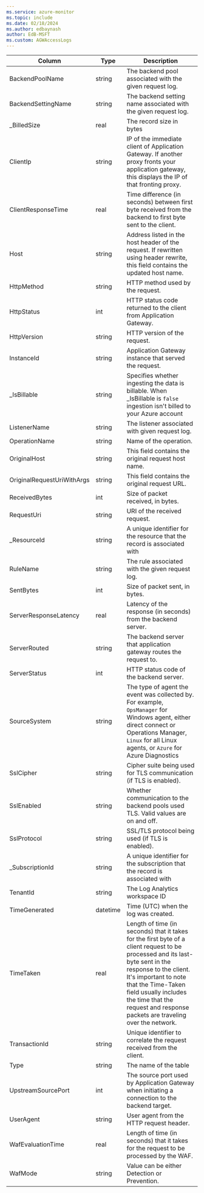 ```yaml
---
ms.service: azure-monitor
ms.topic: include
ms.date: 02/18/2024
ms.author: edbaynash
author: EdB-MSFT
ms.custom: AGWAccessLogs
---
```



| Column | Type | Description |
|---|---|---|
| BackendPoolName | string | The backend pool associated with the given request log. |
| BackendSettingName | string | The backend setting name associated with the given request log. |
| _BilledSize | real | The record size in bytes |
| ClientIp | string | IP of the immediate client of Application Gateway. If another proxy fronts your application gateway, this displays the IP of that fronting proxy. |
| ClientResponseTime | real | Time difference (in seconds) between first byte received from the backend to first byte sent to the client. |
| Host | string | Address listed in the host header of the request. If rewritten using header rewrite, this field contains the updated host name. |
| HttpMethod | string | HTTP method used by the request. |
| HttpStatus | int | HTTP status code returned to the client from Application Gateway. |
| HttpVersion | string | HTTP version of the request. |
| InstanceId | string | Application Gateway instance that served the request. |
| _IsBillable | string | Specifies whether ingesting the data is billable. When _IsBillable is `false` ingestion isn't billed to your Azure account |
| ListenerName | string | The listener associated with given request log. |
| OperationName | string | Name of the operation. |
| OriginalHost | string | This field contains the original request host name. |
| OriginalRequestUriWithArgs | string | This field contains the original request URL. |
| ReceivedBytes | int | Size of packet received, in bytes. |
| RequestUri | string | URI of the received request. |
| _ResourceId | string | A unique identifier for the resource that the record is associated with |
| RuleName | string | The rule associated with the given request log. |
| SentBytes | int | Size of packet sent, in bytes. |
| ServerResponseLatency | real | Latency of the response (in seconds) from the backend server. |
| ServerRouted | string | The backend server that application gateway routes the request to. |
| ServerStatus | int | HTTP status code of the backend server. |
| SourceSystem | string | The type of agent the event was collected by. For example, `OpsManager` for Windows agent, either direct connect or Operations Manager, `Linux` for all Linux agents, or `Azure` for Azure Diagnostics |
| SslCipher | string | Cipher suite being used for TLS communication (if TLS is enabled). |
| SslEnabled | string | Whether communication to the backend pools used TLS. Valid values are on and off. |
| SslProtocol | string | SSL/TLS protocol being used (if TLS is enabled). |
| _SubscriptionId | string | A unique identifier for the subscription that the record is associated with |
| TenantId | string | The Log Analytics workspace ID |
| TimeGenerated | datetime | Time (UTC) when the log was created. |
| TimeTaken | real | Length of time (in seconds) that it takes for the first byte of a client request to be processed and its last-byte sent in the response to the client. It's important to note that the Time-Taken field usually includes the time that the request and response packets are traveling over the network. |
| TransactionId | string | Unique identifier to correlate the request received from the client. |
| Type | string | The name of the table |
| UpstreamSourcePort | int | The source port used by Application Gateway when initiating a connection to the backend target. |
| UserAgent | string | User agent from the HTTP request header. |
| WafEvaluationTime | real | Length of time (in seconds) that it takes for the request to be processed by the WAF. |
| WafMode | string | Value can be either Detection or Prevention. |
